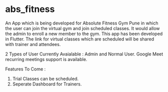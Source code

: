 # abs_fitness

An App which is being developed for Absolute Fitness Gym Pune in which the user can join the virtual gym and join scheduled classes. It would allow the admin to enroll a new member to the gym. This app has been developed in Flutter. The link for virtual classes which are scheduled will be shared with trainer and attendees.

2 Types of User Currently Avaialable : Admin and Normal User.
Google Meet recurring meetings support is available.

Features To Come : 

1. Trial Classes can be scheduled.
2. Seperate Dashboard for Trainers.
